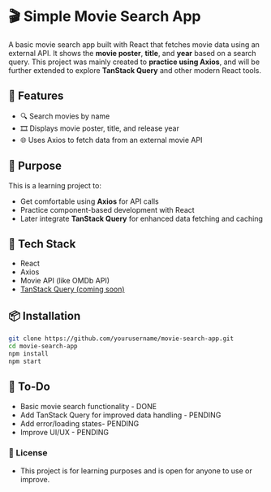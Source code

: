 # 🎬 Simple Movie Search App

A basic movie search app built with React that fetches movie data using an external API. It shows the **movie poster**, **title**, and **year** based on a search query. This project was mainly created to **practice using Axios**, and will be further extended to explore **TanStack Query** and other modern React tools.

## 🚀 Features

- 🔍 Search movies by name
- 🎞️ Displays movie poster, title, and release year
- 🌐 Uses Axios to fetch data from an external movie API

## 🧠 Purpose

This is a learning project to:

- Get comfortable using **Axios** for API calls
- Practice component-based development with React
- Later integrate **TanStack Query** for enhanced data fetching and caching

## 🔧 Tech Stack

- React
- Axios
- Movie API (like OMDb API)
- [TanStack Query (coming soon)](https://tanstack.com/query)



## 📦 Installation

```bash
git clone https://github.com/yourusername/movie-search-app.git
cd movie-search-app
npm install
npm start
```
## 📌 To-Do

-  Basic movie search functionality - DONE
-  Add TanStack Query for improved data handling - PENDING
-  Add error/loading states- PENDING
-  Improve UI/UX - PENDING


### 📜 License 
- This project is for learning purposes and is open for anyone to use or improve.